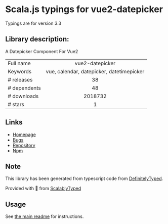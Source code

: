 
# Scala.js typings for vue2-datepicker

Typings are for version 3.3

## Library description:
A Datepicker Component For Vue2

|                    |                 |
| ------------------ | :-------------: |
| Full name          | vue2-datepicker |
| Keywords           | vue, calendar, datepicker, datetimepicker |
| # releases         | 38 |
| # dependents       | 48 |
| # downloads        | 2018732 |
| # stars            | 1 |

## Links
- [Homepage](https://github.com/mengxiong10/vue2-datepicker#readme)
- [Bugs](https://github.com/mengxiong10/vue2-datepicker/issues)
- [Repository](https://github.com/mengxiong10/vue2-datepicker)
- [Npm](https://www.npmjs.com/package/vue2-datepicker)
    


## Note
This library has been generated from typescript code from [DefinitelyTyped](https://definitelytyped.org).

Provided with :purple_heart: from [ScalablyTyped](https://github.com/oyvindberg/ScalablyTyped)

## Usage
See [the main readme](../../readme.md) for instructions.


